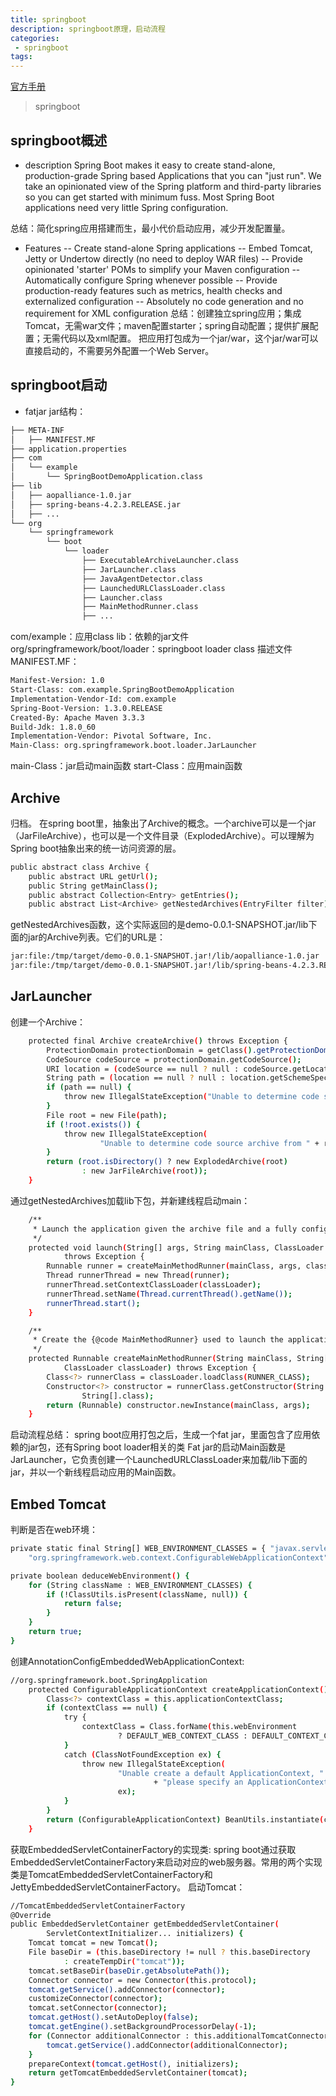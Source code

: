```yaml
---
title: springboot
description: springboot原理，启动流程
categories:
 - springboot
tags:
---
```

<!-- more -->

[官方手册](https://docs.spring.io/spring-boot/docs/current-SNAPSHOT/reference/htmlsingle/#getting-started-first-application)
> springboot



## springboot概述

* description
Spring Boot makes it easy to create stand-alone, production-grade Spring based Applications that you can "just run". We take an opinionated view of the Spring platform and third-party libraries so you can get started with minimum fuss. Most Spring Boot applications need very little Spring configuration.

总结：简化spring应用搭建而生，最小代价启动应用，减少开发配置量。
* Features
-- Create stand-alone Spring applications
-- Embed Tomcat, Jetty or Undertow directly (no need to deploy WAR files)
-- Provide opinionated 'starter' POMs to simplify your Maven configuration
-- Automatically configure Spring whenever possible
-- Provide production-ready features such as metrics, health checks and externalized configuration
-- Absolutely no code generation and no requirement for XML configuration
总结：创建独立spring应用；集成Tomcat，无需war文件；maven配置starter；spring自动配置；提供扩展配置；无需代码以及xml配置。
     把应用打包成为一个jar/war，这个jar/war可以直接启动的，不需要另外配置一个Web Server。
## springboot启动
* fatjar
jar结构：
```sh
├── META-INF
│   ├── MANIFEST.MF
├── application.properties
├── com
│   └── example
│       └── SpringBootDemoApplication.class
├── lib
│   ├── aopalliance-1.0.jar
│   ├── spring-beans-4.2.3.RELEASE.jar
│   ├── ...
└── org
    └── springframework
        └── boot
            └── loader
                ├── ExecutableArchiveLauncher.class
                ├── JarLauncher.class
                ├── JavaAgentDetector.class
                ├── LaunchedURLClassLoader.class
                ├── Launcher.class
                ├── MainMethodRunner.class
                ├── ...
```
com/example：应用class
lib：依赖的jar文件
org/springframework/boot/loader：springboot loader class
描述文件MANIFEST.MF：
```sh
Manifest-Version: 1.0
Start-Class: com.example.SpringBootDemoApplication
Implementation-Vendor-Id: com.example
Spring-Boot-Version: 1.3.0.RELEASE
Created-By: Apache Maven 3.3.3
Build-Jdk: 1.8.0_60
Implementation-Vendor: Pivotal Software, Inc.
Main-Class: org.springframework.boot.loader.JarLauncher
```
main-Class：jar启动main函数
start-Class：应用main函数
## Archive
归档。
在spring boot里，抽象出了Archive的概念。一个archive可以是一个jar（JarFileArchive），也可以是一个文件目录（ExplodedArchive）。可以理解为Spring boot抽象出来的统一访问资源的层。
```sh
public abstract class Archive {
    public abstract URL getUrl();
    public String getMainClass();
    public abstract Collection<Entry> getEntries();
    public abstract List<Archive> getNestedArchives(EntryFilter filter);
```
getNestedArchives函数，这个实际返回的是demo-0.0.1-SNAPSHOT.jar/lib下面的jar的Archive列表。它们的URL是：
```sh 
jar:file:/tmp/target/demo-0.0.1-SNAPSHOT.jar!/lib/aopalliance-1.0.jar
jar:file:/tmp/target/demo-0.0.1-SNAPSHOT.jar!/lib/spring-beans-4.2.3.RELEASE.jar
```
## JarLauncher
创建一个Archive：
```sh 
    protected final Archive createArchive() throws Exception {
        ProtectionDomain protectionDomain = getClass().getProtectionDomain();
        CodeSource codeSource = protectionDomain.getCodeSource();
        URI location = (codeSource == null ? null : codeSource.getLocation().toURI());
        String path = (location == null ? null : location.getSchemeSpecificPart());
        if (path == null) {
            throw new IllegalStateException("Unable to determine code source archive");
        }
        File root = new File(path);
        if (!root.exists()) {
            throw new IllegalStateException(
                    "Unable to determine code source archive from " + root);
        }
        return (root.isDirectory() ? new ExplodedArchive(root)
                : new JarFileArchive(root));
    }
```
通过getNestedArchives加载lib下包，并新建线程启动main：
```sh 
    /**
     * Launch the application given the archive file and a fully configured classloader.
     */
    protected void launch(String[] args, String mainClass, ClassLoader classLoader)
            throws Exception {
        Runnable runner = createMainMethodRunner(mainClass, args, classLoader);
        Thread runnerThread = new Thread(runner);
        runnerThread.setContextClassLoader(classLoader);
        runnerThread.setName(Thread.currentThread().getName());
        runnerThread.start();
    }

    /**
     * Create the {@code MainMethodRunner} used to launch the application.
     */
    protected Runnable createMainMethodRunner(String mainClass, String[] args,
            ClassLoader classLoader) throws Exception {
        Class<?> runnerClass = classLoader.loadClass(RUNNER_CLASS);
        Constructor<?> constructor = runnerClass.getConstructor(String.class,
                String[].class);
        return (Runnable) constructor.newInstance(mainClass, args);
    }
```
启动流程总结：
spring boot应用打包之后，生成一个fat jar，里面包含了应用依赖的jar包，还有Spring boot loader相关的类
Fat jar的启动Main函数是JarLauncher，它负责创建一个LaunchedURLClassLoader来加载/lib下面的jar，并以一个新线程启动应用的Main函数。
## Embed Tomcat
判断是否在web环境：
```sh 
private static final String[] WEB_ENVIRONMENT_CLASSES = { "javax.servlet.Servlet",
    "org.springframework.web.context.ConfigurableWebApplicationContext" };

private boolean deduceWebEnvironment() {
    for (String className : WEB_ENVIRONMENT_CLASSES) {
        if (!ClassUtils.isPresent(className, null)) {
            return false;
        }
    }
    return true;
}

```
创建AnnotationConfigEmbeddedWebApplicationContext:
```sh 
//org.springframework.boot.SpringApplication
    protected ConfigurableApplicationContext createApplicationContext() {
        Class<?> contextClass = this.applicationContextClass;
        if (contextClass == null) {
            try {
                contextClass = Class.forName(this.webEnvironment
                        ? DEFAULT_WEB_CONTEXT_CLASS : DEFAULT_CONTEXT_CLASS);
            }
            catch (ClassNotFoundException ex) {
                throw new IllegalStateException(
                        "Unable create a default ApplicationContext, "
                                + "please specify an ApplicationContextClass",
                        ex);
            }
        }
        return (ConfigurableApplicationContext) BeanUtils.instantiate(contextClass);
    }
```
获取EmbeddedServletContainerFactory的实现类:
spring boot通过获取EmbeddedServletContainerFactory来启动对应的web服务器。常用的两个实现类是TomcatEmbeddedServletContainerFactory和JettyEmbeddedServletContainerFactory。
启动Tomcat：
```sh 
//TomcatEmbeddedServletContainerFactory
@Override
public EmbeddedServletContainer getEmbeddedServletContainer(
        ServletContextInitializer... initializers) {
    Tomcat tomcat = new Tomcat();
    File baseDir = (this.baseDirectory != null ? this.baseDirectory
            : createTempDir("tomcat"));
    tomcat.setBaseDir(baseDir.getAbsolutePath());
    Connector connector = new Connector(this.protocol);
    tomcat.getService().addConnector(connector);
    customizeConnector(connector);
    tomcat.setConnector(connector);
    tomcat.getHost().setAutoDeploy(false);
    tomcat.getEngine().setBackgroundProcessorDelay(-1);
    for (Connector additionalConnector : this.additionalTomcatConnectors) {
        tomcat.getService().addConnector(additionalConnector);
    }
    prepareContext(tomcat.getHost(), initializers);
    return getTomcatEmbeddedServletContainer(tomcat);
}
```
